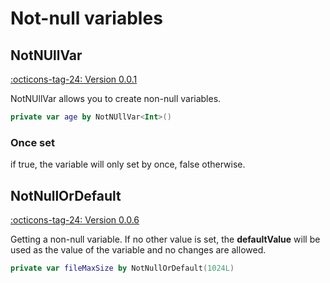 # Not-null variables

## NotNUllVar

[:octicons-tag-24: Version 0.0.1](https://ave.entropy2020.cn/version/core/#001)

NotNUllVar allows you to create non-null variables.

```kotlin
private var age by NotNUllVar<Int>()
```

### Once set

if true, the variable will only set by once, false otherwise.

## NotNullOrDefault

[:octicons-tag-24: Version 0.0.6](https://ave.entropy2020.cn/version/core/#006)

Getting a non-null variable. If no other value is set, the **defaultValue**
will be used as the value of the variable and no changes are allowed.

```kotlin
private var fileMaxSize by NotNullOrDefault(1024L)
```
